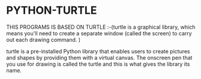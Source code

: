 # PYTHON-TURTLE
THIS PROGRAMS IS BASED ON TURTLE :-(turtle is a graphical library, which means you'll need to create a separate window (called the screen) to carry out each drawing command. )

turtle is a pre-installed Python library that enables users to create pictures and shapes by providing them with a virtual canvas. The onscreen pen that you use for drawing is called the turtle and this is what gives the library its name.
